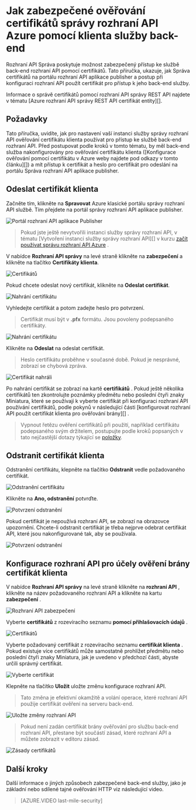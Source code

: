 <properties 
    pageTitle="Jak zabezpečené ověřování certifikátů správy rozhraní API Azure pomocí klienta služby back-end" 
    description="Zjistěte, jak zajistit back-end služby pomocí ověřování certifikátu klienta v části Správa rozhraní API Azure." 
    services="api-management" 
    documentationCenter="" 
    authors="steved0x" 
    manager="erikre" 
    editor=""/>

<tags 
    ms.service="api-management" 
    ms.workload="mobile" 
    ms.tgt_pltfrm="na" 
    ms.devlang="na" 
    ms.topic="article" 
    ms.date="10/25/2016" 
    ms.author="sdanie"/>

# <a name="how-to-secure-back-end-services-using-client-certificate-authentication-in-azure-api-management"></a>Jak zabezpečené ověřování certifikátů správy rozhraní API Azure pomocí klienta služby back-end

Rozhraní API Správa poskytuje možnost zabezpečený přístup ke službě back-end rozhraní API pomocí certifikátů. Tato příručka, ukazuje, jak Správa certifikátů na portálu rozhraní API aplikace publisher a postup při konfiguraci rozhraní API použít certifikát pro přístup k jeho back-end služby.

Informace o správě certifikátů pomocí rozhraní API správy REST API najdete v tématu [Azure rozhraní API správy REST API certifikát entity][].

## <a name="prerequisites"> </a>Požadavky

Tato příručka, uvidíte, jak pro nastavení vaší instanci služby správy rozhraní API ověřování certifikátu klienta používat pro přístup ke službě back-end rozhraní API. Před postupovat podle kroků v tomto tématu, by měl back-end služba nakonfigurovány pro ověřování certifikátu klienta ([Konfigurace ověřování pomocí certifikátu v Azure weby najdete pod odkazy v tomto článku][]) a mít přístup k certifikát a heslo pro certifikát pro odeslání na portálu Správa rozhraní API aplikace publisher.

## <a name="step1"> </a>Odeslat certifikát klienta

Začněte tím, klikněte na **Spravovat** Azure klasické portálu správy rozhraní API službě. Tím přejdete na portál správy rozhraní API aplikace publisher.

![Portál rozhraní API aplikace Publisher][api-management-management-console]

>Pokud jste ještě nevytvořili instanci služby správy rozhraní API, v tématu [Vytvoření instanci služby správy rozhraní API][] v kurzu [začít používat správu rozhraní API Azure][] .

V nabídce **Rozhraní API správy** na levé straně klikněte na **zabezpečení** a klikněte na tlačítko **Certifikáty klienta**.

![Certifikátů][api-management-security-client-certificates]

Pokud chcete odeslat nový certifikát, klikněte na **Odeslat certifikát**.

![Nahrání certifikátu][api-management-upload-certificate]

Vyhledejte certifikát a potom zadejte heslo pro potvrzení.

>Certifikát musí být v **.pfx** formátu. Jsou povoleny podepsaného certifikáty.

![Nahrání certifikátu][api-management-upload-certificate-form]

Klikněte na **Odeslat** na odeslat certifikát.

>Heslo certifikátu proběhne v současné době. Pokud je nesprávné, zobrazí se chybová zpráva.

![Certifikát nahráli][api-management-certificate-uploaded]

Po nahrání certifikát se zobrazí na kartě **certifikátů** . Pokud ještě několika certifikátů ten zkontrolujte poznámky předmětu nebo poslední čtyři znaky Miniatura, které se používají k vyberte certifikát při konfiguraci rozhraní API používání certifikátů, podle pokynů v následující části [konfigurovat rozhraní API použít certifikát klienta pro ověřování brány][] .

>Vypnout řetězu ověření certifikátů při použití, například certifikátu podepsaného svým držitelem, postupujte podle kroků popsaných v tato nejčastější dotazy týkající se [položky](api-management-faq.md#can-i-use-a-self-signed-ssl-certificate-for-a-back-end).

## <a name="step1a"> </a>Odstranit certifikát klienta

Odstranění certifikátu, klepněte na tlačítko **Odstranit** vedle požadovaného certifikát.

![Odstranění certifikátu][api-management-certificate-delete]

Klikněte na **Ano, odstranění** potvrďte.

![Potvrzení odstranění][api-management-confirm-delete]

Pokud certifikát je nepoužívá rozhraní API, se zobrazí na obrazovce upozornění. Chcete-li odstranit certifikát je třeba nejprve odebrat certifikát API, které jsou nakonfigurované tak, aby se používala.

![Potvrzení odstranění][api-management-confirm-delete-policy]

## <a name="step2"> </a>Konfigurace rozhraní API pro účely ověření brány certifikát klienta

V nabídce **Rozhraní API správy** na levé straně klikněte na **rozhraní API** , klikněte na název požadovaného rozhraní API a klikněte na kartu **zabezpečení** .

![Rozhraní API zabezpečení][api-management-api-security]

Vyberte **certifikátů** z rozevíracího seznamu **pomocí přihlašovacích údajů** .

![Certifikátů][api-management-mutual-certificates]

Vyberte požadovaný certifikát z rozevíracího seznamu **certifikát klienta** . Pokud existuje více certifikátů může samostatně prohlížet předmětu nebo poslední čtyři znaky Miniatura, jak je uvedeno v předchozí části, abyste určili správný certifikát.

![Vyberte certifikát][api-management-select-certificate]

Klepněte na tlačítko **Uložit** uložte změnu konfigurace rozhraní API.

>Tato změna je efektivní okamžitě a volání operace, které rozhraní API použije certifikát ověření na serveru back-end.

![Uložte změny rozhraní API][api-management-save-api]

>Pokud není zadán certifikát brány ověřování pro službu back-end rozhraní API, přestane být součástí zásad, které rozhraní API a můžete zobrazit v editoru zásad.

![Zásady certifikátů][api-management-certificate-policy]

## <a name="next-steps"></a>Další kroky

Další informace o jiných způsobech zabezpečené back-end služby, jako je základní nebo sdílené tajné ověřování HTTP viz následující video.

> [AZURE.VIDEO last-mile-security]

[api-management-management-console]: ./media/api-management-howto-mutual-certificates/api-management-management-console.png
[api-management-security-client-certificates]: ./media/api-management-howto-mutual-certificates/api-management-security-client-certificates.png
[api-management-upload-certificate]: ./media/api-management-howto-mutual-certificates/api-management-upload-certificate.png
[api-management-upload-certificate-form]: ./media/api-management-howto-mutual-certificates/api-management-upload-certificate-form.png
[api-management-certificate-uploaded]: ./media/api-management-howto-mutual-certificates/api-management-certificate-uploaded.png
[api-management-api-security]: ./media/api-management-howto-mutual-certificates/api-management-api-security.png
[api-management-mutual-certificates]: ./media/api-management-howto-mutual-certificates/api-management-mutual-certificates.png
[api-management-select-certificate]: ./media/api-management-howto-mutual-certificates/api-management-select-certificate.png
[api-management-save-api]: ./media/api-management-howto-mutual-certificates/api-management-save-api.png
[api-management-certificate-policy]: ./media/api-management-howto-mutual-certificates/api-management-certificate-policy.png
[api-management-certificate-delete]: ./media/api-management-howto-mutual-certificates/api-management-certificate-delete.png
[api-management-confirm-delete]: ./media/api-management-howto-mutual-certificates/api-management-confirm-delete.png
[api-management-confirm-delete-policy]: ./media/api-management-howto-mutual-certificates/api-management-confirm-delete-policy.png



[How to add operations to an API]: api-management-howto-add-operations.md
[How to add and publish a product]: api-management-howto-add-products.md
[Monitoring and analytics]: ../api-management-monitoring.md
[Add APIs to a product]: api-management-howto-add-products.md#add-apis
[Publish a product]: api-management-howto-add-products.md#publish-product
[Začít používat správu rozhraní API Azure]: api-management-get-started.md
[API Management policy reference]: api-management-policy-reference.md
[Caching policies]: api-management-policy-reference.md#caching-policies
[Vytvořit instanci služby správy rozhraní API]: api-management-get-started.md#create-service-instance

[Azure entity rozhraní API správy REST API certifikátu]: http://msdn.microsoft.com/library/azure/dn783483.aspx
[WebApp-GraphAPI-DotNet]: https://github.com/AzureADSamples/WebApp-GraphAPI-DotNet
[Konfigurace ověřování certifikátů v Azure weby najdete pod odkazy v tomto článku]: https://azure.microsoft.com/en-us/documentation/articles/app-service-web-configure-tls-mutual-auth/

[Prerequisites]: #prerequisites
[Upload a client certificate]: #step1
[Delete a client certificate]: #step1a
[Konfigurace rozhraní API pro účely ověření brány certifikát klienta]: #step2
[Test the configuration by calling an operation in the Developer Portal]: #step3
[Next steps]: #next-steps


 

